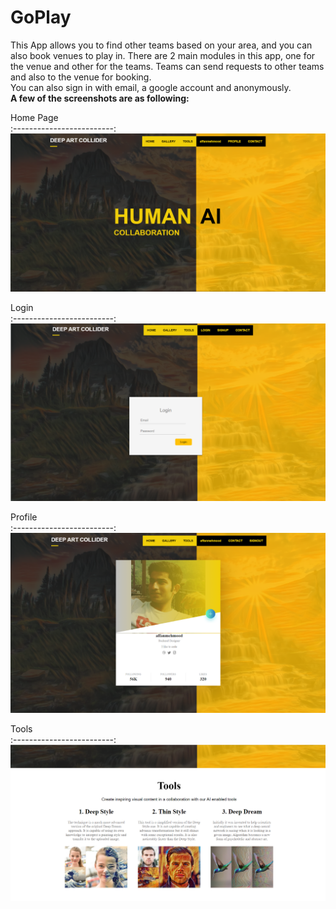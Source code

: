 # GoPlay
This App allows you to find other teams based on your area, and you can also book venues to play in.
There are 2 main modules in this app, one for the venue and other for the teams.
Teams can send requests to other teams and also to the venue for booking.<br />
You can also sign in with email, a google account and anonymously.<br />
**A few of the screenshots are as following:**

   Home Page            
:-------------------------:
<img src="screen/home.png" width="700">

   Login            
:-------------------------:
<img src="screen/login.png" width="700">

   Profile            
:-------------------------:
<img src="screen/profile.png" width="700">

   Tools            
:-------------------------:
<img src="screen/tools.png" width="700">
